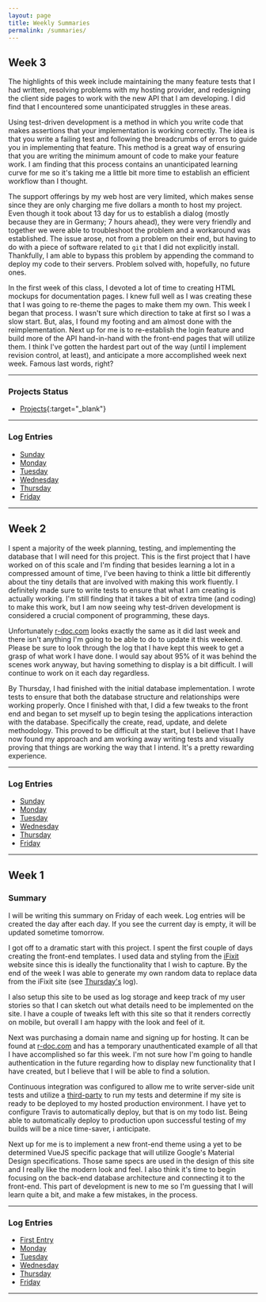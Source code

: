 ```yaml
---
layout: page
title: Weekly Summaries
permalink: /summaries/
---
```


## Week 3

The highlights of this week include maintaining the many feature tests that I had written, resolving problems with my
 hosting provider, and redesigning the client side pages to work with the new API that I am developing. I did find 
 that I encountered some unanticipated struggles in these areas. 
 
Using test-driven development is a method in which you write code that makes assertions that your implementation is 
working correctly. The idea is that you write a failing test and following the breadcrumbs of errors to guide you in 
implementing that feature. This method is a great way of ensuring that you are writing the minimum amount of code to 
make your feature work. I am finding that this process contains an unanticipated learning curve for me so it's taking
 me a little bit more time to establish an efficient workflow than I thought.
  
The support offerings by my web host are very limited, which makes sense since they are only charging me five dollars
 a month to host my project. Even though it took about 13 day for us to establish a dialog (mostly because they are 
 in Germany; 7 hours ahead), they were very friendly and together we were able to troubleshoot the problem and a 
 workaround was established. The issue arose, not from a problem on their end, but having to do with a piece of 
 software related to `git` that I did not explicitly install. Thankfully, I am able to bypass this problem by 
 appending the command to deploy my code to their servers. Problem solved with, hopefully, no future ones.
 
In the first week of this class, I devoted a lot of time to creating HTML mockups for documentation pages. I knew 
full well as I was creating these that I was going to re-theme the pages to make them my own. This week I began that 
process. I wasn't sure which direction to take at first so I was a slow start. But, alas, I found my footing and am 
almost done with the reimplementation. Next up for me is to re-establish the login feature and build more of the API 
hand-in-hand with the front-end pages that will utilize them. I think I've gotten the hardest part out of the way 
(until I implement revision control, at least), and anticipate a more accomplished week next week. Famous last words,
 right?

---

### Projects Status

- [Projects](https://github.com/roberthamel/r-doc/projects/1){:target="_blank"}

---

### Log Entries

- [Sunday](/r-doc/2017/05/sunday-may-21)
- [Monday](/r-doc/2017/05/monday-may-22)
- [Tuesday](/r-doc/2017/05/tuesday-may-23)
- [Wednesday](/r-doc/2017/05/wednesday-may-24)
- [Thursday](/r-doc/2017/05/thursday-may-25)
- [Friday](/r-doc/2017/05/friday-may-26)

---

## Week 2

I spent a majority of the week planning, testing, and implementing the database that I will need for this project. This is the first project that I have worked on of this scale and I'm finding that besides learning a lot in a compressed amount of time, I've been having to think a little bit differently about the tiny details that are involved with making this work fluently. I definitely made sure to write tests to ensure that what I am creating is actually working. I'm still finding that it takes a bit of extra time (and coding) to make this work, but I am now seeing why test-driven development is considered a crucial component of programming, these days.

Unfortunately [r-doc.com](https://www.r-doc.com) looks exactly the same as it did last week and there isn't anything I'm going to be able to do to update it this weekend. Please be sure to look through the log that I have kept this week to get a grasp of what work I have done. I would say about 95% of it was behind the scenes work anyway, but having something to display is a bit difficult. I will continue to work on it each day regardless.

By Thursday, I had finished with the initial database implementation. I wrote tests to ensure that both the database structure and relationships were working properly. Once I finished with that, I did a few tweaks to the front end and began to set myself up to begin tesing the applications interaction with the database. Specifically the create, read, update, and delete methodology. This proved to be difficult at the start, but I believe that I have now found my approach and am working away writing tests and visually proving that things are working the way that I intend. It's a pretty rewarding experience.

---

### Log Entries

- [Sunday](/r-doc/2017/05/sunday-may-14)
- [Monday](/r-doc/2017/05/monday-may-15)
- [Tuesday](/r-doc/2017/05/tuesday-may-16)
- [Wednesday](/r-doc/2017/05/wednesday-may-17)
- [Thursday](/r-doc/2017/05/thursday-may-18)
- [Friday](/r-doc/2017/05/friday-may-19)

---

## Week 1

### Summary

I will be writing this summary on Friday of each week. Log entries will be created the day after each day. If you see the current day is empty, it will be updated sometime tomorrow.

I got off to a dramatic start with this project. I spent the first couple of days creating the front-end templates. I used data and styling from the [iFixit](https://ifixit.com) website since this is ideally the functionality that I wish to capture. By the end of the week I was able to generate my own random data to replace data from the iFixit site (see [Thursday's](/r-doc/2017/05/thursday-may-11) log).

I also setup this site to be used as log storage and keep track of my user stories so that I can sketch out what details need to be implemented on the site. I have a couple of tweaks left with this site so that it renders correctly on mobile, but overall I am happy with the look and feel of it.

Next was purchasing a domain name and signing up for hosting. It can be found at [r-doc.com](https://www.r-doc.com) and has a temporary unauthenticated example of all that I have accomplished so far this week. I'm not sure how I'm going to handle authentication in the future regarding how to display new functionality that I have created, but I believe that I will be able to find a solution.

Continuous integration was configured to allow me to write server-side unit tests and utilize a [third-party](https://travis-ci.org) to run my tests and determine if my site is ready to be deployed to my hosted production environment. I have yet to configure Travis to automatically deploy, but that is on my todo list. Being able to automatically deploy to production upon successful testing of my builds will be a nice time-saver, i anticipate.

Next up for me is to implement a new front-end theme using a yet to be determined VueJS specific package that will utilize Google's Material Design specifications. Those same specs are used in the design of this site and I really like the modern look and feel. I also think it's time to begin focusing on the back-end database architecture and connecting it to the front-end. This part of development is new to me so I'm guessing that I will learn quite a bit, and make a few mistakes, in the process.

---

### Log Entries

- [First Entry](/r-doc/2017/05/first-entry)
- [Monday](/r-doc/2017/05/monday-may-8)
- [Tuesday](/r-doc/2017/05/tuesday-may-9)
- [Wednesday](/r-doc/2017/05/wednesday-may-10)
- [Thursday](/r-doc/2017/05/thursday-may-11)
- [Friday](/r-doc/2017/05/friday-may-12)

---